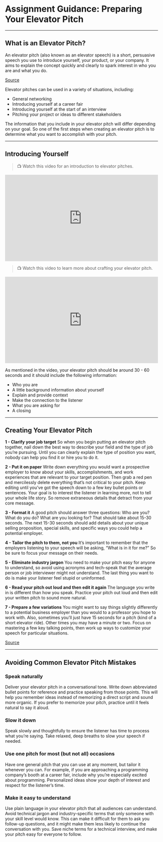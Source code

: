 # Assignment Guidance: Preparing Your Elevator Pitch
---

## What is an Elevator Pitch?

An elevator pitch (also known as an elevator speech) is a short, persuasive speech you use to introduce yourself, your product, or your company. It aims to explain the concept quickly and clearly to spark interest in who you are and what you do.

[Source](https://zety.com/blog/elevator-pitch)

Elevator pitches can be used in a variety of situations, including:

- General networking
- Introducing yourself at a career fair
- Introducing yourself at the start of an interview
- Pitching your project or ideas to different stakeholders

The information that you include in your elevator pitch will differ depending on your goal. So one of the first steps when creating an elevator pitch is to determine what you want to accomplish with your pitch.

---

## Introducing Yourself

> 📺 Watch this video for an introduction to elevator pitches.

<div style="position: relative; padding-bottom: 56.25%; height: 0;"><iframe src="https://www.youtube.com/embed/hGkIVxwxrCk?si=KDSlnAMTDxQ-ZZ4G"  title="YouTube video player" frameborder="0" allow="accelerometer; autoplay; clipboard-write; encrypted-media; gyroscope; picture-in-picture" allowfullscreen style="position: absolute; top: 0; left: 0; width: 100%; height: 100%;"></iframe></div>

> 📺  Watch this video to learn more about crafting your elevator pitch.

<div style="position: relative; padding-bottom: 56.25%; height: 0;"><iframe src="https://www.youtube.com/embed/Lb0Yz_5ZYzI?si=YShQakYizcgxkaaR" title="YouTube video player" frameborder="0" allow="accelerometer; autoplay; clipboard-write; encrypted-media; gyroscope; picture-in-picture" allowfullscreen style="position: absolute; top: 0; left: 0; width: 100%; height: 100%;"></iframe></div>

As mentioned in the video, your elevator pitch should be around 30 - 60 seconds and it should include the following information:

- Who you are
- A little background information about yourself
- Explain and provide context
- Make the connection to the listener
- What you are asking for
- A closing

---

## Creating Your Elevator Pitch

**1 - Clarify your job target**
So when you begin putting an elevator pitch together, nail down the best way to describe your field and the type of job you’re pursuing. Until you can clearly explain the type of position you want, nobody can help you find it or hire you to do it.

**2 - Put it on paper**
Write down everything you would want a prospective employer to know about your skills, accomplishments, and work experiences that are relevant to your target position. Then grab a red pen and mercilessly delete everything that’s not critical to your pitch. Keep editing until you’ve got the speech down to a few key bullet points or sentences. Your goal is to interest the listener in learning more, not to tell your whole life story. So remove extraneous details that detract from your core message.

**3 - Format it**
A good pitch should answer three questions: Who are you? What do you do? What are you looking for? That should take about 15-30 seconds. The next 15-30 seconds should add details about your unique selling proposition, special skills, and specific ways you could help a potential employer.

**4 - Tailor the pitch to them, not you**
It’s important to remember that the employers listening to your speech will be asking, “What is in it for me?” So be sure to focus your message on their needs.

**5 - Eliminate industry jargon**
You need to make your pitch easy for anyone to understand, so avoid using acronyms and tech-speak that the average person or job interviewer might not understand. The last thing you want to do is make your listener feel stupid or uninformed.

**6 - Read your pitch out loud and then edit it again**
The language you write in is different than how you speak. Practice your pitch out loud and then edit your written pitch to sound more natural.

**7 - Prepare a few variations**
You might want to say things slightly differently to a potential business employer than you would to a professor you hope to work with. Also, sometimes you’ll just have 15 seconds for a pitch (kind of a short elevator ride). Other times you may have a minute or two. Focus on mastering a few key talking points, then work up ways to customize your speech for particular situations.

[Source](https://acac.humboldt.edu/sites/default/files/Elevator%20Pitch.pdf)

---

## Avoiding C**ommon Elevator Pitch Mistakes**

### **Speak naturally**

Deliver your elevator pitch in a conversational tone. Write down abbreviated bullet points for reference and practice speaking from those points. This will help you remember ideas instead of memorizing a direct script and sound more organic. If you prefer to memorize your pitch, practice until it feels natural to say it aloud.

### **Slow it down**

Speak slowly and thoughtfully to ensure the listener has time to process what you’re saying. Take relaxed, deep breaths to slow your speech if needed.

### **Use one pitch for most (but not all) occasions**

Have one general pitch that you can use at any moment, but tailor it whenever you can. For example, if you are approaching a programming company’s booth at a career fair, include why you’re especially excited about programming. Personalized ideas show your depth of interest and respect for the listener’s time.

### **Make it easy to understand**

Use plain language in your elevator pitch that all audiences can understand. Avoid technical jargon and industry-specific terms that only someone with your skill level would know. This can make it difficult for them to ask you follow-up questions, and it might make them less likely to continue the conversation with you. Save niche terms for a technical interview, and make your pitch easy for everyone to follow.
